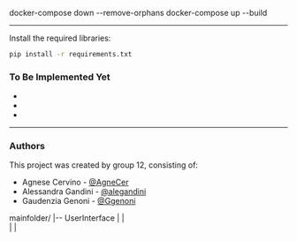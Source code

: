 
docker-compose down --remove-orphans
docker-compose up --build

---

Install the required libraries:
   ```bash
   pip install -r requirements.txt
   ```




### To Be Implemented Yet

+ 
+ 
+

---
### Authors
This project was created by group 12, consisting of:
 - Agnese Cervino - [@AgneCer](https://github.com/AgneCer)
 - Alessandra Gandini - [@alegandini](https://github.com/alegandini)
 - Gaudenzia Genoni - [@Ggenoni](https://github.com/Ggenoni)


mainfolder/
|-- UserInterface
|     |  
|
|